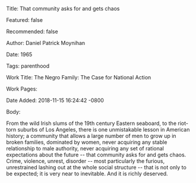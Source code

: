 Title: That community asks for and gets chaos

Featured: false

Recommended: false

Author: Daniel Patrick Moynihan

Date: 1965

Tags: parenthood

Work Title: The Negro Family: The Case for National Action

Work Pages:  

Date Added: 2018-11-15 16:24:42 -0800

Body:

From the wild Irish slums of the 19th century Eastern seaboard, to the riot-torn suburbs of Los Angeles, there is one unmistakable lesson in American history; a community that allows a large number of men to grow up in broken families, dominated by women, never acquiring any stable relationship to male authority, never acquiring any set of rational expectations about the future -- that community asks for and gets chaos. Crime, violence, unrest, disorder -- most particularly the furious, unrestrained lashing out at the whole social structure -- that is not only to be expected; it is very near to inevitable. And it is richly deserved.


